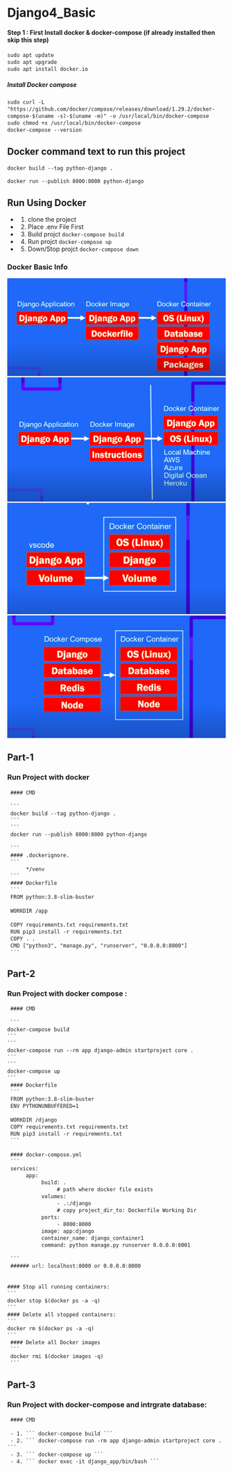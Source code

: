 # Django4_Basic

#### Step 1 : First Install docker & docker-compose (if already installed then skip this step)
```
sudo apt update
sudo apt upgrade
sudo apt install docker.io
```
##### Install Docker compose
```
sudo curl -L "https://github.com/docker/compose/releases/download/1.29.2/docker-compose-$(uname -s)-$(uname -m)" -o /usr/local/bin/docker-compose
sudo chmod +x /usr/local/bin/docker-compose
docker-compose --version
```

## Docker command text to run this project
```
docker build --tag python-django .
```
```
docker run --publish 8000:8000 python-django
```


## Run Using Docker
  - 1. clone the project
  - 2. Place .env File First 
  - 3. Build projct ``` docker-compose build ```
  - 4. Run projct ``` docker-compose up ```
  - 5. Down/Stop projct ``` docker-compose down ```


### Docker Basic Info
![Docker Basic 1.1 ](https://github.com/MdNazmul9/All-Django-Project_Need/blob/main/backend/doc/1.1.png)
![Docker Basic 1.2 ](https://github.com/MdNazmul9/All-Django-Project_Need/blob/main/backend/doc/1.2.png)
![Docker Basic 1.1 ](https://github.com/MdNazmul9/All-Django-Project_Need/blob/main/backend/doc/2.1.png)
![Docker Basic 1.2 ](https://github.com/MdNazmul9/All-Django-Project_Need/blob/main/backend/doc/2.2.png)


## Part-1
### Run Project with docker

     #### CMD 
     
     ```
     docker build --tag python-django .
     ```
     ```
     docker run --publish 8000:8000 python-django

     ```
     #### .dockerignore.
     ```
          */venv
     ```
     #### Dockerfile
     ```
     FROM python:3.8-slim-buster

     WORKDIR /app

     COPY requirements.txt requirements.txt
     RUN pip3 install -r requirements.txt
     COPY . .
     CMD ["python3", "manage.py", "runserver", "0.0.0.0:8000"]
     ```

## Part-2
### Run Project with docker compose :

     #### CMD 

     ```
    docker-compose build
    ```
    ```
    docker-compose run --rm app django-admin startproject core .
    ```
    ```
    docker-compose up
    ```
     #### Dockerfile
     ```
     FROM python:3.8-slim-buster
     ENV PYTHONUNBUFFERED=1

     WORKDIR /django
     COPY requirements.txt requirements.txt
     RUN pip3 install -r requirements.txt
     ```

     #### docker-compose.yml
     ```
     services:
          app:
               build: .
                    # path where docker file exists
               volumes:
                    - .:/django
                    # copy project_dir_to: Dockerfile Working Dir
               ports:
                    - 8000:8000
               image: app:django
               container_name: django_container1
               command: python manage.py runserver 0.0.0.0:8001

     ```
     ###### url: localhost:8000 or 0.0.0.0:8000

 
    #### Stop all running containers: 
    ```
    docker stop $(docker ps -a -q)
    ```
    #### Delete all stopped containers: 
    ```
    docker rm $(docker ps -a -q)
    ```
     #### Delete all Docker images
     ```
     docker rmi $(docker images -q)
     ```


## Part-3
### Run Project with docker-compose  and intrgrate database:
    
     #### CMD 

     - 1. ``` docker-compose build ```
     - 2. ``` docker-compose run -rm app django-admin startproject core . ```
     - 3. ``` docker-compose up ```
     - 4. ``` docker exec -it django_app/bin/bash ```

    